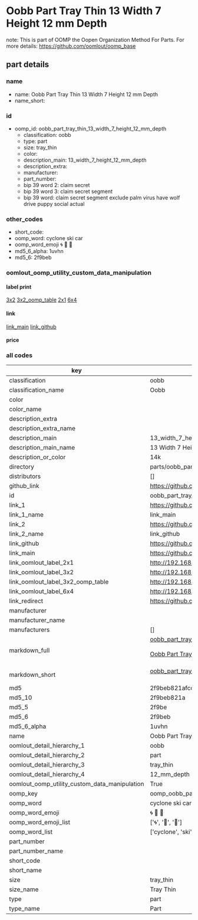 # Oobb Part Tray Thin 13 Width 7 Height 12 mm Depth  

note: This is part of OOMP the Oopen Organization Method For Parts. For more details: https://github.com/oomlout/oomp_base

##  part details
  







### name
* name: Oobb Part Tray Thin 13 Width 7 Height 12 mm Depth
* name_short: 
### id
* oomp_id: oobb_part_tray_thin_13_width_7_height_12_mm_depth
  * classification: oobb
  * type: part
  * size: tray_thin
  * color: 
  * description_main: 13_width_7_height_12_mm_depth
  * description_extra: 
  * manufacturer: 
  * part_number: 
  * bip 39 word 2: claim secret
  * bip 39 word 3: claim secret segment
  * bip 39 word: claim secret segment exclude palm virus have wolf drive puppy social actual

### other_codes
* short_code: 
* oomp_word: cyclone ski car
* oomp_word_emoji :cyclone: :ski: :car:
* md5_6_alpha: 1uvhn
* md5_6: 2f9beb






### oomlout_oomp_utility_custom_data_manipulation
#### label print
[3x2](http://192.168.1.245:1112/?label=oomp%201uvhn)
[3x2_oomp_table](http://192.168.1.108:1112/?label=oomp%201uvhn)
[2x1](http://192.168.1.242:1112/?label=oomp%201uvhn)
[6x4](http://192.168.1.55:1112/?label=oomp%201uvhn)    

#### link

[link_main](https://github.com/oomlout/oomlout_oomp_version_1_messy/tree/main/parts/oobb_part_tray_thin_13_width_7_height_12_mm_depth) [link_github](https://github.com/oomlout/oomlout_oomp_version_1_messy/tree/main/parts/oobb_part_tray_thin_13_width_7_height_12_mm_depth)                             

#### price







### all codes 
| key | value |  
| --- | --- |  
| classification | oobb |  
| classification_name | Oobb |  
| color |  |  
| color_name |  |  
| description_extra |  |  
| description_extra_name |  |  
| description_main | 13_width_7_height_12_mm_depth |  
| description_main_name | 13 Width 7 Height 12 mm Depth |  
| description_or_color | 14k |  
| directory | parts/oobb_part_tray_thin_13_width_7_height_12_mm_depth |  
| distributors | [] |  
| github_link | https://github.com/oomlout/oomlout_oomp_part_src/tree/main/parts/oobb_part_tray_thin_13_width_7_height_12_mm_depth |  
| id | oobb_part_tray_thin_13_width_7_height_12_mm_depth |  
| link_1 | https://github.com/oomlout/oomlout_oomp_version_1_messy/tree/main/parts/oobb_part_tray_thin_13_width_7_height_12_mm_depth |  
| link_1_name | link_main |  
| link_2 | https://github.com/oomlout/oomlout_oomp_version_1_messy/tree/main/parts/oobb_part_tray_thin_13_width_7_height_12_mm_depth |  
| link_2_name | link_github |  
| link_github | https://github.com/oomlout/oomlout_oomp_version_1_messy/tree/main/parts/oobb_part_tray_thin_13_width_7_height_12_mm_depth |  
| link_main | https://github.com/oomlout/oomlout_oomp_version_1_messy/tree/main/parts/oobb_part_tray_thin_13_width_7_height_12_mm_depth |  
| link_oomlout_label_2x1 | http://192.168.1.242:1112/?label=oomp%201uvhn |  
| link_oomlout_label_3x2 | http://192.168.1.245:1112/?label=oomp%201uvhn |  
| link_oomlout_label_3x2_oomp_table | http://192.168.1.108:1112/?label=oomp%201uvhn |  
| link_oomlout_label_6x4 | http://192.168.1.55:1112/?label=oomp%201uvhn |  
| link_redirect | https://github.com/oomlout/oomlout_oomp_version_1_messy/tree/main/parts/oobb_part_tray_thin_13_width_7_height_12_mm_depth |  
| manufacturer |  |  
| manufacturer_name |  |  
| manufacturers | [] |  
| markdown_full | [oobb_part_tray_thin_13_width_7_height_12_mm_depth](none)<br>[](none)<br>[Oobb Part Tray Thin 13 Width 7 Height 12 Mm Depth](none)<br><br> |  
| markdown_short | [oobb_part_tray_thin_13_width_7_height_12_mm_depth](none)<br><br> |  
| md5 | 2f9beb821afccd37d24fa4ef8670a14d |  
| md5_10 | 2f9beb821a |  
| md5_5 | 2f9be |  
| md5_6 | 2f9beb |  
| md5_6_alpha | 1uvhn |  
| name | Oobb Part Tray Thin 13 Width 7 Height 12 mm Depth |  
| oomlout_detail_hierarchy_1 | oobb |  
| oomlout_detail_hierarchy_2 | part |  
| oomlout_detail_hierarchy_3 | tray_thin |  
| oomlout_detail_hierarchy_4 | 12_mm_depth |  
| oomlout_oomp_utility_custom_data_manipulation | True |  
| oomp_key | oomp_oobb_part_tray_thin_13_width_7_height_12_mm_depth |  
| oomp_word | cyclone ski car |  
| oomp_word_emoji | :cyclone: :ski: :car: |  
| oomp_word_emoji_list | [':cyclone:', ':ski:', ':car:'] |  
| oomp_word_list | ['cyclone', 'ski', 'car'] |  
| part_number |  |  
| part_number_name |  |  
| short_code |  |  
| short_name |  |  
| size | tray_thin |  
| size_name | Tray Thin |  
| type | part |  
| type_name | Part |  
